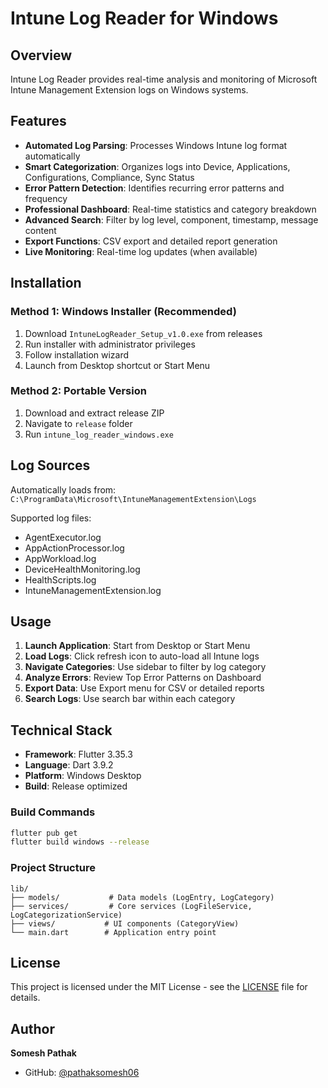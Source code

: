 # Intune Log Reader for Windows

## Overview

Intune Log Reader provides real-time analysis and monitoring of Microsoft Intune Management Extension logs on Windows systems.

## Features

- **Automated Log Parsing**: Processes Windows Intune log format automatically
- **Smart Categorization**: Organizes logs into Device, Applications, Configurations, Compliance, Sync Status
- **Error Pattern Detection**: Identifies recurring error patterns and frequency
- **Professional Dashboard**: Real-time statistics and category breakdown
- **Advanced Search**: Filter by log level, component, timestamp, message content
- **Export Functions**: CSV export and detailed report generation
- **Live Monitoring**: Real-time log updates (when available)

## Installation

### Method 1: Windows Installer (Recommended)
1. Download `IntuneLogReader_Setup_v1.0.exe` from releases
2. Run installer with administrator privileges
3. Follow installation wizard
4. Launch from Desktop shortcut or Start Menu

### Method 2: Portable Version
1. Download and extract release ZIP
2. Navigate to `release` folder
3. Run `intune_log_reader_windows.exe`

## Log Sources

Automatically loads from: `C:\ProgramData\Microsoft\IntuneManagementExtension\Logs`

Supported log files:
- AgentExecutor.log
- AppActionProcessor.log
- AppWorkload.log
- DeviceHealthMonitoring.log
- HealthScripts.log
- IntuneManagementExtension.log

## Usage

1. **Launch Application**: Start from Desktop or Start Menu
2. **Load Logs**: Click refresh icon to auto-load all Intune logs
3. **Navigate Categories**: Use sidebar to filter by log category
4. **Analyze Errors**: Review Top Error Patterns on Dashboard
5. **Export Data**: Use Export menu for CSV or detailed reports
6. **Search Logs**: Use search bar within each category

## Technical Stack

- **Framework**: Flutter 3.35.3
- **Language**: Dart 3.9.2
- **Platform**: Windows Desktop
- **Build**: Release optimized

### Build Commands
```bash
flutter pub get
flutter build windows --release
```

### Project Structure
```
lib/
├── models/           # Data models (LogEntry, LogCategory)
├── services/         # Core services (LogFileService, LogCategorizationService)
├── views/           # UI components (CategoryView)
└── main.dart        # Application entry point
```

## License

This project is licensed under the MIT License - see the [LICENSE](LICENSE) file for details.

## Author

**Somesh Pathak**
- GitHub: [@pathaksomesh06](https://github.com/pathaksomesh06)
